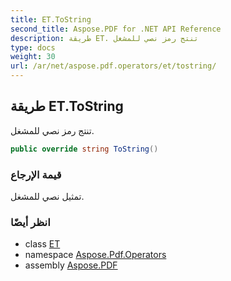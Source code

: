 ```yaml
---
title: ET.ToString
second_title: Aspose.PDF for .NET API Reference
description: طريقة ET. تنتج رمز نصي للمشغل
type: docs
weight: 30
url: /ar/net/aspose.pdf.operators/et/tostring/
---
```

## طريقة ET.ToString

تنتج رمز نصي للمشغل.

```csharp
public override string ToString()
```

### قيمة الإرجاع

تمثيل نصي للمشغل.

### انظر أيضًا

* class [ET](../)
* namespace [Aspose.Pdf.Operators](../../../aspose.pdf.operators/)
* assembly [Aspose.PDF](../../../)